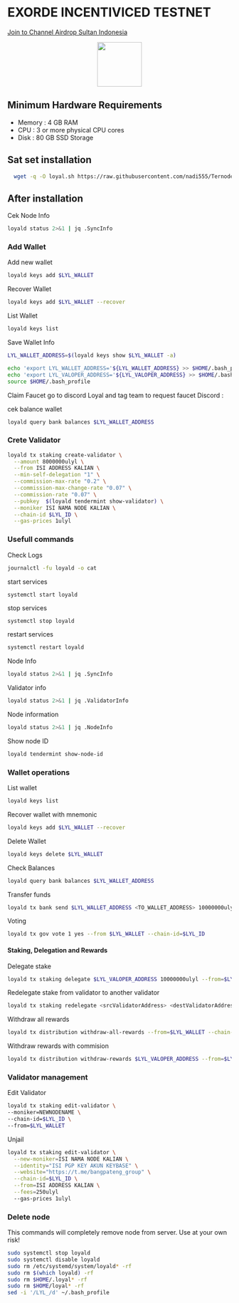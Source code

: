 
# EXORDE INCENTIVICED TESTNET
<p style="font-size:14px" align="left">
<a href="https://t.me/airdropsultanindonesia" target="_blank">Join to Channel Airdrop Sultan Indonesia</a>
</p>

<p align="center">
  <img height="100" height="auto" src="https://user-images.githubusercontent.com/65535542/201281261-47444495-67ec-4b37-8785-4f0b5f51b350.jpg">
</p>


## Minimum Hardware Requirements

- Memory  : 4 GB RAM
- CPU     : 3 or more physical CPU cores
- Disk    : 80 GB SSD Storage

## Sat set installation
```bash
  wget -q -O loyal.sh https://raw.githubusercontent.com/nadi555/Ternode/main/loyal/loyal.sh && chmod +x loyal.sh && sudo /bin/bash loyal.sh
```

## After installation

Cek Node Info 
```bash
loyald status 2>&1 | jq .SyncInfo
```

### Add Wallet

Add new wallet
```bash
loyald keys add $LYL_WALLET
```

Recover Wallet
```bash
loyald keys add $LYL_WALLET --recover
```

List Wallet
```bash
loyald keys list
```

Save Wallet Info
```bash
LYL_WALLET_ADDRESS=$(loyald keys show $LYL_WALLET -a)
```

```bash
echo 'export LYL_WALLET_ADDRESS='${LYL_WALLET_ADDRESS} >> $HOME/.bash_profile
echo 'export LYL_VALOPER_ADDRESS='${LYL_VALOPER_ADDRESS} >> $HOME/.bash_profile
source $HOME/.bash_profile
```

Claim Faucet go to discord Loyal and tag team to request faucet 
Discord : 

cek balance wallet
```bash
loyald query bank balances $LYL_WALLET_ADDRESS
```

### Crete Validator
```bash
loyald tx staking create-validator \
  --amount 8000000ulyl \
  --from ISI ADDRESS KALIAN \
  --min-self-delegation "1" \
  --commission-max-rate "0.2" \
  --commission-max-change-rate "0.07" \
  --commission-rate "0.07" \
  --pubkey  $(loyald tendermint show-validator) \
  --moniker ISI NAMA NODE KALIAN \
  --chain-id $LYL_ID \
  --gas-prices 1ulyl
  ```

###  Usefull commands

Check Logs
```bash
journalctl -fu loyald -o cat
```

start services
```baash
systemctl start loyald
```

stop services
```bash
systemctl stop loyald
```

restart services
```bash
systemctl restart loyald
```

Node Info
```bash
loyald status 2>&1 | jq .SyncInfo
```

Validator info
```bash
loyald status 2>&1 | jq .ValidatorInfo
```

Node information
```bash
loyald status 2>&1 | jq .NodeInfo
```

Show node ID
```bash
loyald tendermint show-node-id
```

### Wallet operations

List wallet
```bash
loyald keys list
```

Recover wallet with mnemonic
```bash
loyald keys add $LYL_WALLET --recover
```

Delete Wallet
```bash
loyald keys delete $LYL_WALLET
```

Check Balances 
```bash
loyald query bank balances $LYL_WALLET_ADDRESS
```

Transfer funds
```bash
loyald tx bank send $LYL_WALLET_ADDRESS <TO_WALLET_ADDRESS> 10000000ulyl
```

Voting
```bash
loyald tx gov vote 1 yes --from $LYL_WALLET --chain-id=$LYL_ID
```

#### Staking, Delegation and Rewards

Delegate stake
```bash
loyald tx staking delegate $LYL_VALOPER_ADDRESS 10000000ulyl --from=$LYL_WALLET --chain-id=$LYL_ID --gas=auto --fees 250ulyl
```

Redelegate stake from validator to another validator
```bash
loyald tx staking redelegate <srcValidatorAddress> <destValidatorAddress> 10000000ulyl --from=$LYL_WALLET --chain-id=$LYL_ID --gas=auto --fees 250ulyl
```

Withdraw all rewards
```bash
loyald tx distribution withdraw-all-rewards --from=$LYL_WALLET --chain-id=$LYL_ID --gas=auto --fees 250ulyl
```

Withdraw rewards with commision
```bash
loyald tx distribution withdraw-rewards $LYL_VALOPER_ADDRESS --from=$LYL_WALLET --commission --chain-id=$LYL_ID
```

### Validator management

Edit Validator
```bash
loyald tx staking edit-validator \
--moniker=NEWNODENAME \
--chain-id=$LYL_ID \
--from=$LYL_WALLET
```

Unjail
```bash
loyald tx staking edit-validator \
  --new-moniker=ISI NAMA NODE KALIAN \
  --identity="ISI PGP KEY AKUN KEYBASE" \
  --website="https://t.me/bangpateng_group" \
  --chain-id=$LYL_ID \
  --from=ISI ADDRESS KALIAN \
  --fees=250ulyl
  --gas-prices 1ulyl
  ```

### Delete node
This commands will completely remove node from server. Use at your own risk!

```bash
sudo systemctl stop loyald
sudo systemctl disable loyald
sudo rm /etc/systemd/system/loyald* -rf
sudo rm $(which loyald) -rf
sudo rm $HOME/.loyal* -rf
sudo rm $HOME/loyal* -rf
sed -i '/LYL_/d' ~/.bash_profile
```
